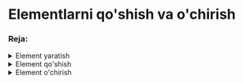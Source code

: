 # Elementlarni qo'shish va o'chirish

### Reja:

<details>
    <summary>Element yaratish</summary>

> <br> 💡 JavaScript dasturlash tilida DOM API ning <span style="color: coral">createElement()</span> methodini chaqirish orqali yangi element yaratish imkoni mavjud <br><br>

<br>

### Umumiy ko'rinishi:

````javascript
    document.createElement(tagNomi, option);
````
Misol:
````javascript
    const paragraph = document.createElement('p');
````

> <br> 💡 DOM API orqali text yaratish uchun uning <span style="color: coral;">createTextNode()</span> methodidan foydalanishimiz mumkin <br><br>

````javascript
    const text = document.createTextNode('Bu yerda xatboshi yozilgan');
````

<br>

</details>

<details>
    <summary>Element qo'shish</summary>

> <br> 💡 DOM API ning <span style="color: coral">appendChild()</span> methodini chaqirish orqali elementlarni o'zaro qo'shishimiz mumkin <br><br>

<br>

### Umumiy ko'rinishi

````javascript
    element.appendChild(anotherElement);
````

<br>

### Misol

````javascript
    const paragraph = document.createElement('p');
    const text = document.createTextNode('Bu yerda xatboshi yozilgan');
    paragraph.appendChild(text);

    -----

    const box = document.getElementById('box');
    box.appendChild(paragraph);
````

> <br> 💡 DOM API orqali berilgan node elementlarning parent(ota-ona) va child(farzand) elementlarini ko'rish imkoniyati mavjud ekan. Parentni ajratib olish uchun berilgan elementning <span style="color:coral">parentElement</span> yoki <span style="color:coral">parentNode</span> attributiga murojaat qilishimiz mumkin. Childlarni ko'rish uchun esa <span style="color:coral">children</span> yoki <span style="color:coral">childNodes</span> attributiga murojaat qilishimiz mumkin. <br><br>



</details>

<details>
    <summary>Element o'chirish</summary>
</details>